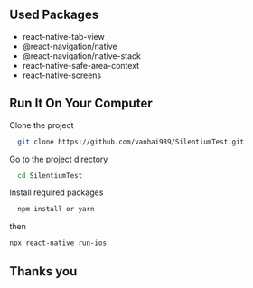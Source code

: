 ## Used Packages

- react-native-tab-view
- @react-navigation/native
- @react-navigation/native-stack
- react-native-safe-area-context
- react-native-screens

## Run It On Your Computer

Clone the project

```bash
  git clone https://github.com/vanhai989/SilentiumTest.git
```

Go to the project directory

```bash
  cd SilentiumTest
```

Install required packages

```bash
  npm install or yarn 
```

then

```bash
npx react-native run-ios
```

## Thanks you
